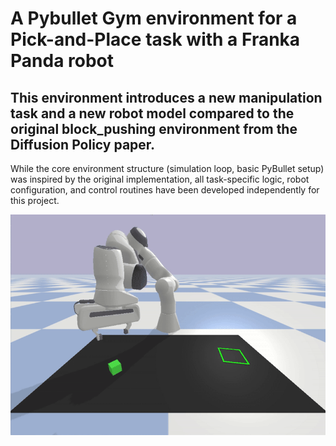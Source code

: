 
# A Pybullet Gym environment for a Pick-and-Place task with a Franka Panda robot
## This environment introduces a new manipulation task and a new robot model compared to the original block_pushing environment from the Diffusion Policy paper.
While the core environment structure (simulation loop, basic PyBullet setup) was inspired by the original implementation, all task-specific logic, robot configuration, and control routines have been developed independently for this project.

![Demo](./media/demo.gif)
